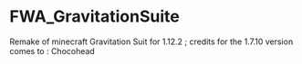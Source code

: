 # FWA_GravitationSuite
Remake of minecraft Gravitation Suit for 1.12.2 ; credits for the 1.7.10 version comes to : Chocohead
